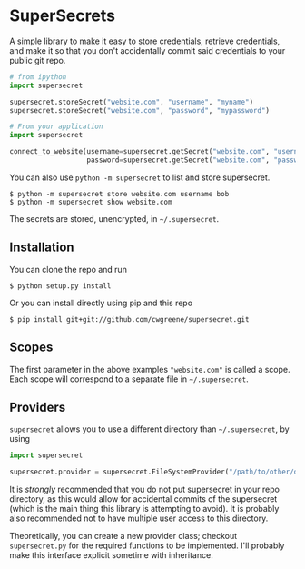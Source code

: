 # SuperSecrets

A simple library to make it easy to store credentials, retrieve credentials,
and make it so that you don't accidentally commit said credentials to your public
git repo.

```python
# from ipython
import supersecret

supersecret.storeSecret("website.com", "username", "myname")
supersecret.storeSecret("website.com", "password", "mypassword")

# From your application
import supersecret

connect_to_website(username=supersecret.getSecret("website.com", "username"),
                   password=supersecret.getSecret("website.com", "password"))
```

You can also use `python -m supersecret` to list and store supersecret.

```
$ python -m supersecret store website.com username bob
$ python -m supersecret show website.com
```

The secrets are stored, unencrypted, in `~/.supersecret`.

## Installation

You can clone the repo and run

```shell
$ python setup.py install
```

Or you can install directly using pip and this repo

```shell
$ pip install git+git://github.com/cwgreene/supersecret.git
```

## Scopes

The first parameter in the above examples `"website.com"`
is called a scope. Each scope will correspond to a separate file in
`~/.supersecret`.

## Providers

`supersecret` allows you to use a different directory than `~/.supersecret`,
by using

```python
import supersecret

supersecret.provider = supersecret.FileSystemProvider("/path/to/other/directory")
```

It is *strongly* recommended that you do not put supersecret in your repo
directory, as this would allow for accidental commits of the supersecret
(which is the main thing this library is attempting to avoid). It is
probably also recommended not to have multiple user access to this
directory.

Theoretically, you can create a new provider class; checkout `supersecret.py`
for the required functions to be implemented. I'll probably make this
interface explicit sometime with inheritance.

